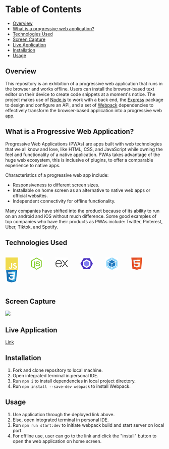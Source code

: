 # Table of Contents

  - [Overview](#overview)
  - [What is a progressive web application?](#what-is-a-progressive-web-application)
  - [Technologies Used](#technologies-used)
  - [Screen Capture](#screen-capture)
  - [Live Application](#live-application)
  - [Installation](#installation)
  - [Usage](#usage)
  
## Overview
 This repository is an exhibition of a progressive web application that runs in the browser and works  offline. Users can install the browser-based text editor on their device to create code snippets at a moment's notice. The project makes use of <a href="https://nodejs.org/en/" target="_blank">Node.js</a> to work with a back end, the <a href="https://www.npmjs.com/package/express" target="_blank">Express</a> package to design and configure an API, and a set of <a href="https://webpack.js.org/" target="_blank">Webpack</a> dependencies to effectively transform the browser-based application into a progressive web app. 

## What is a Progressive Web Application?
Progressive Web Applications (PWAs) are apps built with web technologies that we all know and love, like HTML, CSS, and JavaScript while owning the feel and functionality of a native application. PWAs takes advantage of the huge web ecosystem, this is inclusive of plugins, to offer a comparable experience to native apps. 

Characteristics of a progressive web app include:
  - Responsiveness to different screen sizes.
  - Installable on home screen as an alternative to native web apps or official websites.
  - Independent connectivity for offline functionality. 

Many companies have shifted into the product because of its ability to run on an android and iOS without much difference. Some good examples of top companies who have their products as PWAs include: Twitter, Pinterest, Uber, Tiktok, and Spotify.

 ## Technologies Used
<div style="display: inline_block"><br>
  <img height="40" align="center" alt="Chris-Js" height="30" width="40" src="https://raw.githubusercontent.com/devicons/devicon/master/icons/javascript/javascript-plain.svg">
 &nbsp;&nbsp;&nbsp;&nbsp;&nbsp;&nbsp;&nbsp;&nbsp;
 <img height="40" align="center" alt="Chris-Node" height="30" width="40" src="https://raw.githubusercontent.com/devicons/devicon/master/icons/nodejs/nodejs-original.svg">
 &nbsp;&nbsp;&nbsp;&nbsp;&nbsp;&nbsp;&nbsp;&nbsp;
 <img height="40" align="center" alt="Chris-Express" height="30" width="40" src="https://raw.githubusercontent.com/devicons/devicon/master/icons/express/express-original.svg">
 &nbsp;&nbsp;&nbsp;&nbsp;&nbsp;&nbsp;&nbsp;&nbsp;
  <img height="40" align="center" alt="Chris-Eslint height="30" width="40" src="https://raw.githubusercontent.com/devicons/devicon/master/icons/eslint/eslint-original.svg">
 &nbsp;&nbsp;&nbsp;&nbsp;&nbsp;&nbsp;&nbsp;&nbsp;
     <img height="40" align="center" alt="Chris-Webpack height="30" width="40" src="https://raw.githubusercontent.com/devicons/devicon/master/icons/webpack/webpack-original.svg">
 &nbsp;&nbsp;&nbsp;&nbsp;&nbsp;&nbsp;&nbsp;&nbsp;
  <img height="40" align="center" alt="Chris-HTML" height="30" width="40" src="https://raw.githubusercontent.com/devicons/devicon/master/icons/html5/html5-original.svg">
 &nbsp;&nbsp;&nbsp;&nbsp;&nbsp;&nbsp;&nbsp;&nbsp;
  <img height="40" align="center" alt="Chris-CSS" height="30" width="40" src="https://raw.githubusercontent.com/devicons/devicon/master/icons/css3/css3-original.svg">
  &nbsp;&nbsp;&nbsp;&nbsp;&nbsp;&nbsp;&nbsp;&nbsp;
</div>
  
</br>

## Screen Capture
![](https://user-images.githubusercontent.com/81927296/208821242-1cb0c481-b523-4bfa-91af-caba375be601.gif)

## Live Application
[Link](https://jate-text-editrr.herokuapp.com/)

## Installation

  1. Fork and clone repository to local machine.
  2. Open integrated terminal in personal IDE. 
  3. Run ```npm i``` to install dependencies in local project directory. 
  4. Run ```npm install --save-dev webpack``` to install Webpack. 

  
## Usage

  1. Use application through the deployed link above.
  2. Else, open integrated terminal in personal IDE.
  2. Run ```npm run start:dev``` to initiate webpack build and start server on local port. 
  3. For offline use, user can go to the link and click the "install" button to open the web application on home screen. 
